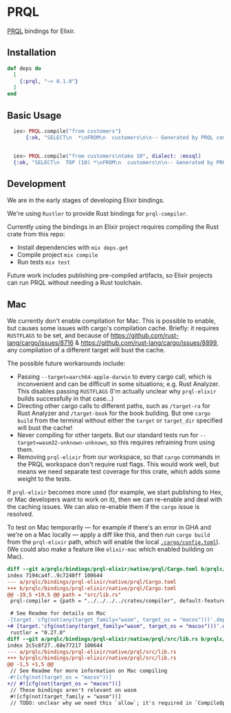 # PRQL

[PRQL](https://prql-lang.org/) bindings for Elixir.

## Installation

```elixir
def deps do
  [
    {:prql, "~> 0.1.0"}
  ]
end
```

## Basic Usage

```elixir
  iex> PRQL.compile("from customers")
      {:ok, "SELECT\n  *\nFROM\n  customers\n\n-- Generated by PRQL compiler version 0.3.1 (https://prql-lang.org)\n"}


  iex> PRQL.compile("from customers\ntake 10", dialect: :mssql)
  {:ok, "SELECT\n  TOP (10) *\nFROM\n  customers\n\n-- Generated by PRQL compiler version 0.3.1 (https://prql-lang.org)\n"}
```

## Development

We are in the early stages of developing Elixir bindings.

We're using `Rustler` to provide Rust bindings for `prql-compiler`.

Currently using the bindings in an Elixir project requires compiling the Rust
crate from this repo:

- Install dependencies with `mix deps.get`
- Compile project `mix compile`
- Run tests `mix test`

Future work includes publishing pre-compiled artifacts, so Elixir projects can
run PRQL without needing a Rust toolchain.

## Mac

We currently don't enable compilation for Mac. This is possible to enable, but
causes some issues with cargo's compilation cache. Briefly: it requires
`RUSTFLAGS` to be set, and because of
<https://github.com/rust-lang/cargo/issues/8716> &
<https://github.com/rust-lang/cargo/issues/8899>, any compilation of a different
target will bust the cache.

The possible future workarounds include:

- Passing `--target=aarch64-apple-darwin` to every cargo call, which is
  inconvenient and can be difficult in some situations; e.g. Rust Analyzer. This
  disables passing `RUSTFLAGS` (I'm actually unclear why `prql-elixir` builds
  successfully in that case...)
- Directing other cargo calls to different paths, such as `/target-ra` for Rust
  Analyzer and `/target-book` for the book building. But one `cargo build` from
  the terminal without either the `target` or `target_dir` specified will bust
  the cache!
- Never compiling for other targets. But our standard tests run for
  `--target=wasm32-unknown-unknown`, so this requires refraining from using
  them.
- Removing `prql-elixir` from our workspace, so that `cargo` commands in the
  PRQL workspace don't require rust flags. This would work well, but means we
  need separate test coverage for this crate, which adds some weight to the
  tests.

If `prql-elixir` becomes more used (for example, we start publishing to Hex, or
Mac developers want to work on it), then we can re-enable and deal with the
caching issues. We can also re-enable them if the `cargo` issue is resolved.

To test on Mac temporarily — for example if there's an error in GHA and we're on
a Mac locally — apply a diff like this, and then run `cargo build` from the
`prql-elixir` path, which will enable the local [`.cargo/config.toml`]). (We
could also make a feature like `elixir-mac` which enabled building on Mac).

```diff
diff --git a/prqlc/bindings/prql-elixir/native/prql/Cargo.toml b/prqlc/bindings/prql-elixir/native/prql/Cargo.toml
index 7194ca4f..9c7240ff 100644
--- a/prqlc/bindings/prql-elixir/native/prql/Cargo.toml
+++ b/prqlc/bindings/prql-elixir/native/prql/Cargo.toml
@@ -19,5 +19,5 @@ path = "src/lib.rs"
 prql-compiler = {path = "../../../../crates/compiler", default-features = false, version = "0.6.1"}

 # See Readme for details on Mac
-[target.'cfg(not(any(target_family="wasm", target_os = "macos")))'.dependencies]
+# [target.'cfg(not(any(target_family="wasm", target_os = "macos")))'.dependencies]
 rustler = "0.27.0"
diff --git a/prqlc/bindings/prql-elixir/native/prql/src/lib.rs b/prqlc/bindings/prql-elixir/native/prql/src/lib.rs
index 2c5c8f27..68e77217 100644
--- a/prqlc/bindings/prql-elixir/native/prql/src/lib.rs
+++ b/prqlc/bindings/prql-elixir/native/prql/src/lib.rs
@@ -1,5 +1,5 @@
 // See Readme for more information on Mac compiling
-#![cfg(not(target_os = "macos"))]
+// #![cfg(not(target_os = "macos"))]
 // These bindings aren't relevant on wasm
 #![cfg(not(target_family = "wasm"))]
 // TODO: unclear why we need this `allow`; it's required in `CompileOptions`,

```

[`.cargo/config.toml`]:
  https://github.com/PRQL/prql/blob/main/prqlc/bindings/prql-elixir/native/prql/.cargo/config.toml
